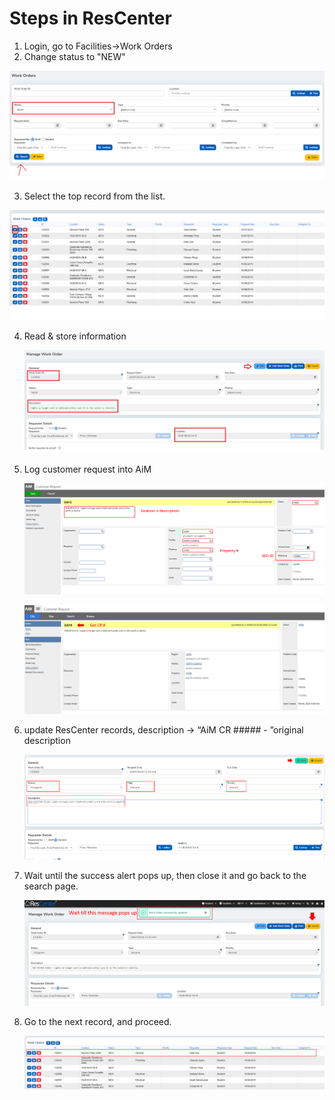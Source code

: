 # Steps in ResCenter

1. Login, go to Facilities->Work Orders
2. Change status to "NEW"

![search](images/search.png)

3. Select the top record from the list.

![top record](images/select.png)

4. Read & store information

   ![res_info](images/store_res.png)

5. Log customer request into AiM

   ![aim](images/aim.png)

   ![aim CR no](images/aim_CR_no.png)

6. update ResCenter records, description -> “AiM CR ##### - ”original description

   ![res_update](images/res_update.png)

7. Wait until the success alert pops up, then close it and go back to the search page.

   ![res_save](images/res_saved.png)

8. Go to the next record, and proceed.

   ![res next](images/res_next.png)